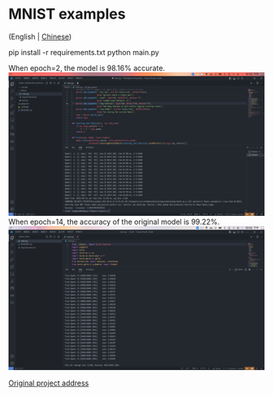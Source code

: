 # MNIST examples
(English | [Chinese](README_CN.md))

pip install -r requirements.txt
python main.py

When epoch=2, the model is 98.16% accurate.
![Minspore_Minist](../Pictures/Mnist/Mindspore_minist_example.png)
When epoch=14, the accuracy of the original model is 99.22%.
![Pytorch_Minist](../Pictures/Mnist/Pytorch_minist_example.png)

[Original project address](https://github.com/pytorch/examples/tree/main/mnist)
